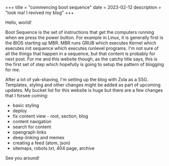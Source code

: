 +++
title = "commencing boot sequence"
date = 2023-02-12
description = "look ma! I revived my blog"
+++

Hello, world!

Boot Sequence is the set of instructions that get the computers running when we 
press the power button. For example in Linux, it is generally first is the BIOS 
starting up MBR. MBR runs GRUB which executes Kernel which executes init 
sequence which executes runlevel programs. I'm not sure of all the things that 
happen in a sequence, but that content is probably for next post. For me and 
this website though, as the catchy title says, this is the first set of step 
which hopefully is going to setup the pattern of blogging for me.

After a lot of yak-shaving, I'm setting up the blog with Zola as a SSG.
Templates, styling and other changes might be added as part of upcoming 
updates. My bucket list for this website is huge but there are a few changes 
that I forsee coming:
- basic styling
- deploy
- fix content view - root, section, blog
- content navigation
- search for content
- opengraph links
- deep-linking and memex
- creating a feed (atom, json)
- sitemaps, robots.txt, 404 page, archive

See you around!
